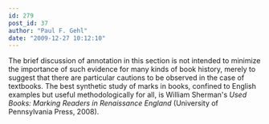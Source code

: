 ```yaml
---
id: 279
post_id: 37
author: "Paul F. Gehl"
date: "2009-12-27 10:12:10"
---
```

The brief discussion of annotation in this section is not intended to minimize the importance of such evidence for many kinds of book history, merely to suggest that there are particular cautions to be observed in the case of textbooks. The best synthetic study of marks in books, confined to English examples but useful methodologically for all, is William Sherman's <em>Used Books: Marking Readers in Renaissance England</em> (University of Pennsylvania Press, 2008).
